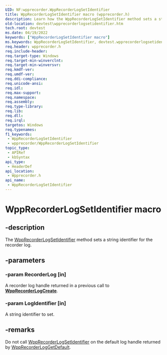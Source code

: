 ```yaml
---
UID: NF:wpprecorder.WppRecorderLogSetIdentifier
title: WppRecorderLogSetIdentifier macro (wpprecorder.h)
description: Learn how the WppRecorderLogSetIdentifier method sets a string identifier for the recorder log.
old-location: devtest\wpprecorderlogsetidentifier.htm
tech.root: devtest
ms.date: 04/19/2022
keywords: ["WppRecorderLogSetIdentifier macro"]
ms.keywords: WppRecorderLogSetIdentifier, devtest.wpprecorderlogsetidentifier, imp_WppRecorderLogSetIdentifier, imp_WppRecorderLogSetIdentifier function [Driver Development Tools], wpprecorder/imp_WppRecorderLogSetIdentifier
req.header: wpprecorder.h
req.include-header: 
req.target-type: Windows
req.target-min-winverclnt: 
req.target-min-winversvr: 
req.kmdf-ver: 
req.umdf-ver: 
req.ddi-compliance: 
req.unicode-ansi: 
req.idl: 
req.max-support: 
req.namespace: 
req.assembly: 
req.type-library: 
req.lib: 
req.dll: 
req.irql: 
targetos: Windows
req.typenames: 
f1_keywords:
 - WppRecorderLogSetIdentifier
 - wpprecorder/WppRecorderLogSetIdentifier
topic_type:
 - APIRef
 - kbSyntax
api_type:
 - HeaderDef
api_location:
 - Wpprecorder.h
api_name:
 - WppRecorderLogSetIdentifier
---
```


# WppRecorderLogSetIdentifier macro


## -description

The <a href="/windows-hardware/drivers/ddi/wpprecorder/nf-wpprecorder-wpprecorderlogsetidentifier">WppRecorderLogSetIdentifier</a> method sets a string identifier for the recorder log.

## -parameters

### -param RecorderLog [in]

A recorder log handle returned in a previous call to [**WppRecorderLogCreate**](./nf-wpprecorder-wpprecorderlogcreate.md).

### -param LogIdentifier [in]

A string identifier to set.

## -remarks

Do not call <a href="/windows-hardware/drivers/ddi/wpprecorder/nf-wpprecorder-wpprecorderlogsetidentifier">WppRecorderLogSetIdentifier</a> on the default log handle returned by <a href="/previous-versions/windows/hardware/previsioning-framework/dn895240(v=vs.85)">WppRecorderLogGetDefault</a>.